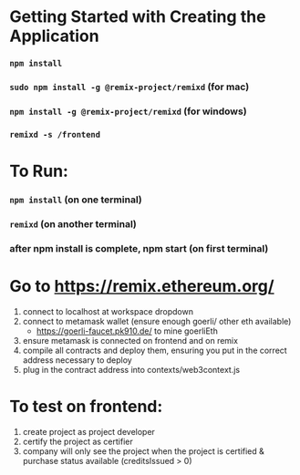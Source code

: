 # Getting Started with Creating the Application
### `npm install`
### `sudo npm install -g @remix-project/remixd` (for mac)
### `npm install -g @remix-project/remixd` (for windows)
### `remixd -s /frontend`

# To Run:   
### `npm install` (on one terminal)  
### `remixd` (on another terminal)  

### after npm install is complete, npm start (on first terminal)


# Go to https://remix.ethereum.org/
1. connect to localhost at workspace dropdown
2. connect to metamask wallet (ensure enough goerli/ other eth available)
      - https://goerli-faucet.pk910.de/ to mine goerliEth
3. ensure metamask is connected on frontend and on remix
4. compile all contracts and deploy them, ensuring you put in the correct address necessary to deploy
5. plug in the contract address into contexts/web3context.js

# To test on frontend:
1. create project as project developer
2. certify the project as certifier
3. company will only see the project when the project is certified & purchase status available (creditsIssued > 0)